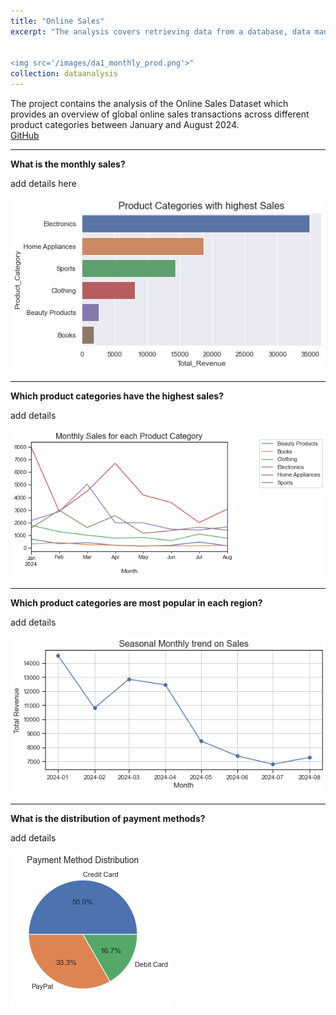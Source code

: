 ```yaml
---
title: "Online Sales"
excerpt: "The analysis covers retrieving data from a database, data manipulation, visualizations and answering the business questions.<br/>


<img src='/images/da1_monthly_prod.png'>"
collection: dataanalysis
---
```


The project contains the analysis of the Online Sales Dataset which provides an overview of global online sales transactions across different product categories between January and August 2024.
<br/>
[GitHub](https://github.com)




---
**What is the monthly sales?**

add details here



<img src='/images/sales1.png'>


---
**Which product categories have the highest sales?**

add details



<img src='/images/sales3.png'>


---
**Which product categories are most popular in each region?**

add details



<img src='/images/sales5.png'>

---
**What is the distribution of payment methods?**

add details



<img src='/images/da1_pay_method.png'>




